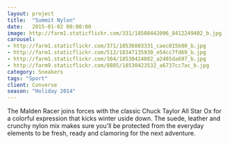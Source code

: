 ```yaml
---
layout: project
title:  "Summit Nylon"
date:   2015-01-02 00:00:00
image: http://farm1.staticflickr.com/331/18508442096_8412249402_b.jpg
carousel:
- http://farm1.staticflickr.com/371/18536803331_caec015b80_b.jpg
- http://farm1.staticflickr.com/512/18347135930_e54cc7fd69_b.jpg
- http://farm1.staticflickr.com/304/18530424082_a2485da697_b.jpg
- http://farm9.staticflickr.com/8885/18530423532_a6737cc7ac_b.jpg
category: Sneakers
tags: "Sport"
client: Converse
season: "Holiday 2014"
---
```

The Malden Racer joins forces with the classic Chuck Taylor All Star Ox for a colorful expression that kicks winter uside down. The suede, leather and crunchy nylon mix makes sure you'll be protected from the everyday elements to be fresh, ready and clamoring for the next adventure. 
